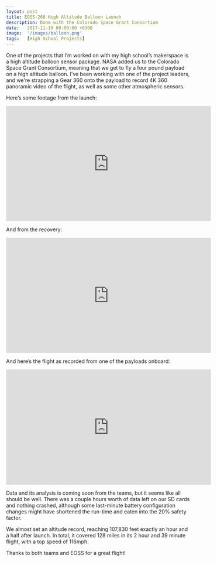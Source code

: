 ```yaml
---
layout: post
title: EOSS-266 High Altitude Balloon Launch
description: Done with the Colorado Space Grant Consortium
date:   2017-11-18 00:00:00 +0300
image:  '/images/balloon.png'
tags:   [High School Projects]
---
```


One of the projects that I’m worked on with my high school’s makerspace is a high altitude balloon sensor package. NASA added us to the Colorado Space Grant Consortium, meaning that we get to fly a four pound payload on a high altitude balloon. I've been working with one of the project leaders, and we're strapping a Gear 360 onto the payload to record 4K 360 panoramic video of the flight, as well as some other atmospheric sensors.

Here’s some footage from the launch:

<iframe width="560" height="315" src="https://www.youtube-nocookie.com/embed/r6k2-GHKEH4?si=1Z7odabm4Mxp2q0Y" title="YouTube video player" frameborder="0" allow="accelerometer; autoplay; clipboard-write; encrypted-media; gyroscope; picture-in-picture; web-share" allowfullscreen></iframe>

And from the recovery:

<iframe width="560" height="315" src="https://www.youtube-nocookie.com/embed/MuFjGFwwz1E?si=DUX13tmvJ-AB1fy9" title="YouTube video player" frameborder="0" allow="accelerometer; autoplay; clipboard-write; encrypted-media; gyroscope; picture-in-picture; web-share" allowfullscreen></iframe>

And here’s the flight as recorded from one of the payloads onboard:

<iframe width="560" height="315" src="https://www.youtube-nocookie.com/embed/tr-glqCw7Z0?si=HceoocM0yemP7XAu" title="YouTube video player" frameborder="0" allow="accelerometer; autoplay; clipboard-write; encrypted-media; gyroscope; picture-in-picture; web-share" allowfullscreen></iframe>

Data and its analysis is coming soon from the teams, but it seems like all should be well. There was a couple hours worth of data left on our SD cards and nothing crashed, although some last-minute battery configuration changes might have shortened the run-time and eaten into the 20% safety factor.

We almost set an altitude record, reaching 107,830 feet exactly an hour and a half after launch. In total, it covered 128 miles in its 2 hour and 39 minute flight, with a top speed of 116mph.

Thanks to both teams and EOSS for a great flight!
